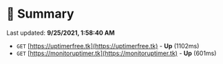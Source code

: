 # 📖 Summary
Last updated: **9/25/2021, 1:58:40 AM**

- `GET` [https://uptimerfree.tk](https://uptimerfree.tk) - **Up** (1102ms)
- `GET` [https://monitoruptimer.tk](https://monitoruptimer.tk) - **Up** (601ms)

